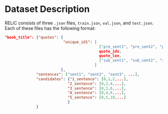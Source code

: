 # Dataset Description

RELiC consists of three `.json` files, `train.json`, `val.json`, and `test.json`. Each of these files has the following format:

```json
"book_title": {"quotes": {
                          "unique_id1": [
                                          ["pre_sent1", "pre_sent2", "pre_sent3", "pre_sent4"],
                                          quote_idx,
                                          quote_len,
                                          ["sub_sent1", "sub_sent2", "sub_sent3", "sub_sent4"]
                                        ]
                         },
              "sentences": ["sent1", "sent2", "sent3", ...],
              "candidates": {"1_sentence": [0,1,2,...],
                            "2_sentence": [0,2,4,...],
                            "3_sentence": [0,3,6,...],
                            "4_sentence": [0,4,8,...],
                            "5_sentence": [0,5,10,...]
                            }
              }

```
